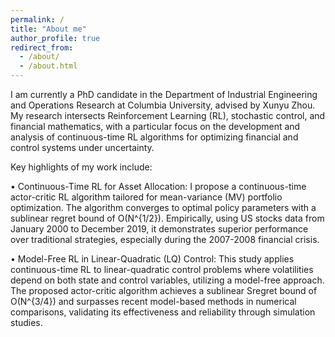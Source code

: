 ```yaml
---
permalink: /
title: "About me"
author_profile: true
redirect_from: 
  - /about/
  - /about.html
---
```


I am currently a PhD candidate in the Department of Industrial Engineering and Operations Research at Columbia University, advised by Xunyu Zhou. My research intersects Reinforcement Learning (RL), stochastic control, and financial mathematics, with a particular focus on the development and analysis of continuous-time RL algorithms for optimizing financial and control systems under uncertainty.

Key highlights of my work include:


•	Continuous-Time RL for Asset Allocation: I propose a continuous-time actor-critic RL algorithm tailored for mean-variance (MV) portfolio optimization. The algorithm converges to optimal policy parameters with a sublinear regret bound of O(N^{1/2}). Empirically, using US stocks data from January 2000 to December 2019, it demonstrates superior performance over traditional strategies, especially during the 2007-2008 financial crisis.


•	Model-Free RL in Linear-Quadratic (LQ) Control: This study applies continuous-time RL to linear-quadratic control problems where volatilities depend on both state and control variables, utilizing a model-free approach. The proposed actor-critic algorithm achieves a sublinear Sregret bound of O(N^{3/4}) and surpasses recent model-based methods in numerical comparisons, validating its effectiveness and reliability through simulation studies.
